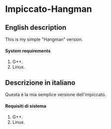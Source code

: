 # Impiccato-Hangman

## English description

This is my simple "Hangman" version. 

#### System requirements

1. G++.
2. Linux.

## Descrizione in italiano

Questa è la mia semplice versione dell'impiccato.

#### Requisiti di sistema

1. G++.
2. Linux.


